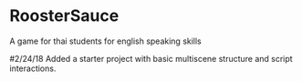 # RoosterSauce
A game for thai students for english speaking skills

#2/24/18
Added a starter project with basic multiscene structure and script interactions.
